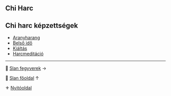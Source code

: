 ## Chi Harc


## Chi harc képzettségek
- [Aranyharang](kepzettsegek.slan/chi_harc_aranyharang.md)
- [Belső idő](kepzettsegek.slan/chi_harc_belso_ido.md)
- [Kiáltás](kepzettsegek.slan/chi_harc_kialtas.md)
- [Harcmeditáció](kepzettsegek.slan/chi_harc_harcmeditacio.md)

---

🔗 [Slan fegyverek](113_slan_fegyverek.md) →

🔗 [Slan főoldal](110_slan.md) ↑

⚜️ [Nyitóoldal](start.md)
